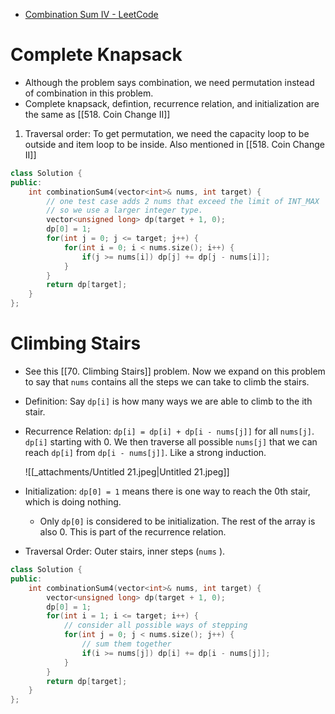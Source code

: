 - [Combination Sum IV - LeetCode](https://leetcode.com/problems/combination-sum-iv/description/)

# Complete Knapsack

- Although the problem says combination, we need permutation instead of combination in this problem.
- Complete knapsack, defintion, recurrence relation, and initialization are the same as [[518. Coin Change II]]

1. Traversal order: To get permutation, we need the capacity loop to be outside and item loop to be inside. Also mentioned in [[518. Coin Change II]]

```C++
class Solution {
public:
    int combinationSum4(vector<int>& nums, int target) {
        // one test case adds 2 nums that exceed the limit of INT_MAX
        // so we use a larger integer type. 
        vector<unsigned long> dp(target + 1, 0);
        dp[0] = 1;
        for(int j = 0; j <= target; j++) {
            for(int i = 0; i < nums.size(); i++) {
                if(j >= nums[i]) dp[j] += dp[j - nums[i]];
            }
        }
        return dp[target];
    }
};
```

# Climbing Stairs

- See this [[70. Climbing Stairs]] problem. Now we expand on this problem to say that `nums` contains all the steps we can take to climb the stairs.
- Definition: Say `dp[i]` is how many ways we are able to climb to the ith stair.
- Recurrence Relation: `dp[i] = dp[i] + dp[i - nums[j]]` for all `nums[j]`. `dp[i]` starting with 0. We then traverse all possible `nums[j]` that we can reach `dp[i]` from `dp[i - nums[j]]`. Like a strong induction.
    
    ![[_attachments/Untitled 21.jpeg|Untitled 21.jpeg]]
    
- Initialization: `dp[0] = 1` means there is one way to reach the 0th stair, which is doing nothing. 
	- Only `dp[0]` is considered to be initialization. The rest of the array is also 0. This is part of the recurrence relation. 
- Traversal Order: Outer stairs, inner steps (`nums` ).

```C++
class Solution {
public:
    int combinationSum4(vector<int>& nums, int target) { 
        vector<unsigned long> dp(target + 1, 0);
        dp[0] = 1;
        for(int i = 1; i <= target; i++) {
            // consider all possible ways of stepping
            for(int j = 0; j < nums.size(); j++) {
                // sum them together
                if(i >= nums[j]) dp[i] += dp[i - nums[j]];
            }
        }
        return dp[target];
    }
};
```